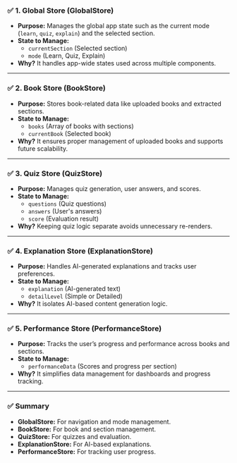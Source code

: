### ✅ **1. Global Store (GlobalStore)**

- **Purpose:** Manages the global app state such as the current mode (`learn`, `quiz`, `explain`) and the selected section.
- **State to Manage:**
  - `currentSection` (Selected section)
  - `mode` (Learn, Quiz, Explain)
- **Why?** It handles app-wide states used across multiple components.

---

### ✅ **2. Book Store (BookStore)**

- **Purpose:** Stores book-related data like uploaded books and extracted sections.
- **State to Manage:**
  - `books` (Array of books with sections)
  - `currentBook` (Selected book)
- **Why?** It ensures proper management of uploaded books and supports future scalability.

---

### ✅ **3. Quiz Store (QuizStore)**

- **Purpose:** Manages quiz generation, user answers, and scores.
- **State to Manage:**
  - `questions` (Quiz questions)
  - `answers` (User's answers)
  - `score` (Evaluation result)
- **Why?** Keeping quiz logic separate avoids unnecessary re-renders.

---

### ✅ **4. Explanation Store (ExplanationStore)**

- **Purpose:** Handles AI-generated explanations and tracks user preferences.
- **State to Manage:**
  - `explanation` (AI-generated text)
  - `detailLevel` (Simple or Detailed)
- **Why?** It isolates AI-based content generation logic.

---

### ✅ **5. Performance Store (PerformanceStore)**

- **Purpose:** Tracks the user’s progress and performance across books and sections.
- **State to Manage:**
  - `performanceData` (Scores and progress per section)
- **Why?** It simplifies data management for dashboards and progress tracking.

---

### ✅ **Summary**

- **GlobalStore:** For navigation and mode management.
- **BookStore:** For book and section management.
- **QuizStore:** For quizzes and evaluation.
- **ExplanationStore:** For AI-based explanations.
- **PerformanceStore:** For tracking user progress.
